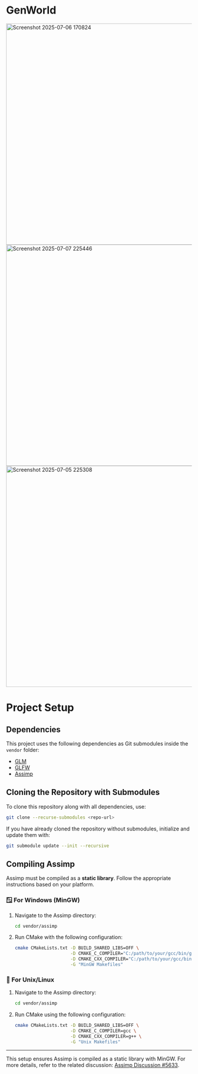 # GenWorld

<img width="800" height="600" alt="Screenshot 2025-07-06 170824" src="https://github.com/user-attachments/assets/e57a6809-8ad7-45a6-bb7b-eb4024fc250d" />
<img width="800" height="600" alt="Screenshot 2025-07-07 225446" src="https://github.com/user-attachments/assets/85efebba-27ad-475e-b896-56469db3571c" />
<img width="800" height="600" alt="Screenshot 2025-07-05 225308" src="https://github.com/user-attachments/assets/224db705-b016-4076-8148-eae57d2d4bcc" />

# Project Setup

## Dependencies
This project uses the following dependencies as Git submodules inside the `vendor` folder:

- [GLM](https://github.com/g-truc/glm)
- [GLFW](https://github.com/glfw/glfw)
- [Assimp](https://github.com/assimp/assimp)

## Cloning the Repository with Submodules
To clone this repository along with all dependencies, use:

```sh
git clone --recurse-submodules <repo-url>
```

If you have already cloned the repository without submodules, initialize and update them with:

```sh
git submodule update --init --recursive
```

## Compiling Assimp

Assimp must be compiled as a **static library**. Follow the appropriate instructions based on your platform.

### 🪟 For Windows (MinGW)

1. Navigate to the Assimp directory:

   ```sh
   cd vendor/assimp
   ```

2. Run CMake with the following configuration:

   ```sh
   cmake CMakeLists.txt -D BUILD_SHARED_LIBS=OFF \
                        -D CMAKE_C_COMPILER="C:/path/to/your/gcc/bin/gcc.exe" \
                        -D CMAKE_CXX_COMPILER="C:/path/to/your/gcc/bin/g++.exe" \
                        -G "MinGW Makefiles"
   ```

### 🐧 For Unix/Linux

1. Navigate to the Assimp directory:

   ```sh
   cd vendor/assimp
   ```

2. Run CMake using the following configuration:

   ```sh
   cmake CMakeLists.txt -D BUILD_SHARED_LIBS=OFF \
                        -D CMAKE_C_COMPILER=gcc \
                        -D CMAKE_CXX_COMPILER=g++ \
                        -G "Unix Makefiles"
   ```

---

This setup ensures Assimp is compiled as a static library with MinGW. For more details, refer to the related discussion: [Assimp Discussion #5633](https://github.com/assimp/assimp/discussions/5633).


